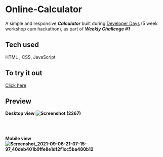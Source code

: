 # Online-Calculator
A simple and responsive <b><i>Calculator</i></b> built during <a href="https://developerdays.tech/">Developer Days</a> (5 week workshop cum hackathon), as part of <b><i>Weekly Challenge #1</i></b><br>
## Tech used
HTML , CSS, JavaScript
## To try it out 
<a href="https://harshinimarappan.github.io/Online-Calculator/">Click here</a>
## Preview
<b>Desktop view<b>
  ![Screenshot (2267)](https://user-images.githubusercontent.com/87597527/132239718-ed1027c8-8466-4028-b112-15cfa34b3525.png)
  
<br><br>
  
<b>Mobile view<b>
![Screenshot_2021-09-06-21-07-15-97_40deb401b9ffe8e1df2f1cc5ba480b12](https://user-images.githubusercontent.com/87597527/132240861-b460f138-e5f0-48e3-9968-fb3d56cd6004.jpg)






